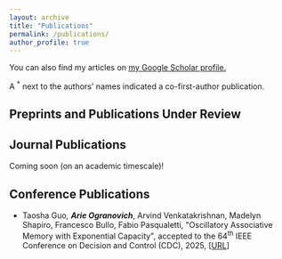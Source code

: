 ```yaml
---
layout: archive
title: "Publications"
permalink: /publications/
author_profile: true
---
```


You can also find my articles on <u><a href="https://scholar.google.com/citations?user=jnYTz5IAAAAJ&hl=en&oi=ao">my Google Scholar profile</a>.</u>

A <sup>*</sup> next to the authors' names indicated a co-first-author publication.



Preprints and Publications Under Review
------

Journal Publications
------

Coming soon (on an academic timescale)!



Conference Publications
------

* Taosha Guo<sup>*</sup>, <b>Arie Ogranovich<sup>*</sup></b>, Arvind Venkatakrishnan, Madelyn Shapiro, Francesco Bullo, Fabio Pasqualetti, "Oscillatory Associative Memory with Exponential Capacity", accepted to the 64<sup>th</sup> IEEE Conference on Decision and Control (CDC), 2025, [[URL](https://arxiv.org/abs/2507.03293)]